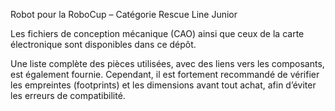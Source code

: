 Robot pour la RoboCup – Catégorie Rescue Line Junior

Les fichiers de conception mécanique (CAO) ainsi que ceux de la carte électronique sont disponibles dans ce dépôt.

Une liste complète des pièces utilisées, avec des liens vers les composants, est également fournie.
Cependant, il est fortement recommandé de vérifier les empreintes (footprints) et les dimensions avant tout achat, afin d’éviter les erreurs de compatibilité.

